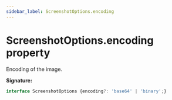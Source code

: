 ```yaml
---
sidebar_label: ScreenshotOptions.encoding
---
```

# ScreenshotOptions.encoding property

Encoding of the image.

**Signature:**

```typescript
interface ScreenshotOptions {encoding?: 'base64' | 'binary';}
```
